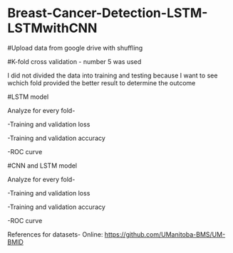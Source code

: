 # Breast-Cancer-Detection-LSTM-LSTMwithCNN


#Upload data from google drive with shuffling

#K-fold cross validation - number 5 was used

I did not divided the data into training and testing because I want to see wchich fold provided the better result to determine the outcome

#LSTM model

Analyze for every fold-

-Training and validation loss

-Training and validation accuracy

-ROC curve


#CNN and LSTM model

Analyze for every fold-

-Training and validation loss

-Training and validation accuracy

-ROC curve

References for datasets- 
 Online: https://github.com/UManitoba-BMS/UM-BMID
